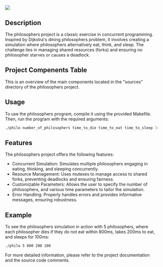 ##
<h1><img src="https://github.com/ayogun/42-project-badges/blob/main/covers/cover-philosophers.png?raw=true"</h1>

## Description
The philosophers project is a classic exercise in concurrent programming. Inspired by Dijkstra's dining philosophers problem, it involves creating a simulation where philosophers alternatively eat, think, and sleep. The challenge lies in managing shared resources (forks) and ensuring no philosopher starves or causes a deadlock.

## Project Compenents Table
This is an overview of the main components located in the "sources" directory of the philosophers project.

## Usage
To use the philosophers program, compile it using the provided Makefile. Then, run the program with the required arguments:
```bash
./philo number_of_philosophers time_to_die time_to_eat time_to_sleep [number_of_times_each_philosopher_must_eat]
```
## Features
The philosophers project offers the following features:
- Concurrent Simulation: Simulates multiple philosophers engaging in eating, thinking, and sleeping concurrently.
- Resource Management: Uses mutexes to manage access to shared forks, preventing deadlocks and ensuring fairness.
- Customizable Parameters: Allows the user to specify the number of philosophers, and various time parameters to tailor the simulation.
- Error Handling: Properly handles errors and provides informative messages, ensuring robustness.
## Example
To see the philosophers simulation in action with 5 philosophers, where each philosopher dies if they do not eat within 800ms, takes 200ms to eat, and sleeps for 100ms:
```bash
./philo 5 800 200 100
```
For more detailed information, please refer to the project documentation and the source code comments.
